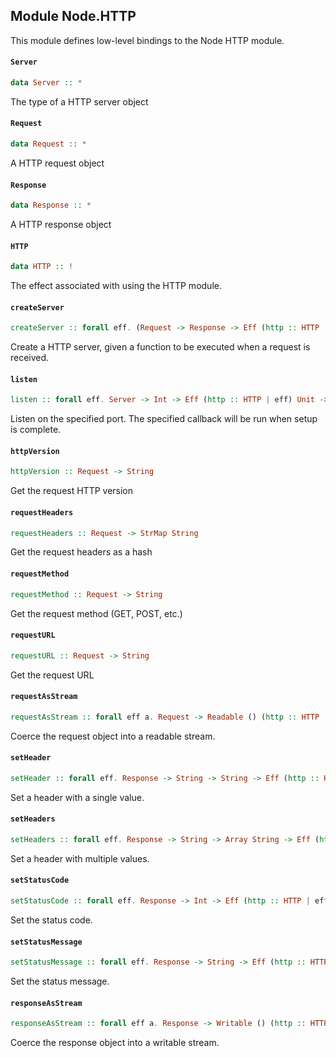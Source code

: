 ## Module Node.HTTP

This module defines low-level bindings to the Node HTTP module.

#### `Server`

``` purescript
data Server :: *
```

The type of a HTTP server object

#### `Request`

``` purescript
data Request :: *
```

A HTTP request object

#### `Response`

``` purescript
data Response :: *
```

A HTTP response object

#### `HTTP`

``` purescript
data HTTP :: !
```

The effect associated with using the HTTP module.

#### `createServer`

``` purescript
createServer :: forall eff. (Request -> Response -> Eff (http :: HTTP | eff) Unit) -> Eff (http :: HTTP | eff) Server
```

Create a HTTP server, given a function to be executed when a request is received.

#### `listen`

``` purescript
listen :: forall eff. Server -> Int -> Eff (http :: HTTP | eff) Unit -> Eff (http :: HTTP | eff) Unit
```

Listen on the specified port. The specified callback will be run when setup is complete.

#### `httpVersion`

``` purescript
httpVersion :: Request -> String
```

Get the request HTTP version

#### `requestHeaders`

``` purescript
requestHeaders :: Request -> StrMap String
```

Get the request headers as a hash

#### `requestMethod`

``` purescript
requestMethod :: Request -> String
```

Get the request method (GET, POST, etc.)

#### `requestURL`

``` purescript
requestURL :: Request -> String
```

Get the request URL

#### `requestAsStream`

``` purescript
requestAsStream :: forall eff a. Request -> Readable () (http :: HTTP | eff) a
```

Coerce the request object into a readable stream.

#### `setHeader`

``` purescript
setHeader :: forall eff. Response -> String -> String -> Eff (http :: HTTP | eff) Unit
```

Set a header with a single value.

#### `setHeaders`

``` purescript
setHeaders :: forall eff. Response -> String -> Array String -> Eff (http :: HTTP | eff) Unit
```

Set a header with multiple values.

#### `setStatusCode`

``` purescript
setStatusCode :: forall eff. Response -> Int -> Eff (http :: HTTP | eff) Unit
```

Set the status code.

#### `setStatusMessage`

``` purescript
setStatusMessage :: forall eff. Response -> String -> Eff (http :: HTTP | eff) Unit
```

Set the status message.

#### `responseAsStream`

``` purescript
responseAsStream :: forall eff a. Response -> Writable () (http :: HTTP | eff) a
```

Coerce the response object into a writable stream.


